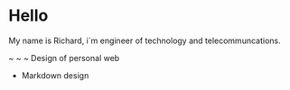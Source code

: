 # Hello

My name is Richard, i´m engineer of technology and telecommuncations.

~
~
~
Design of personal web
* Markdown design

